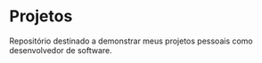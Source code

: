 # Projetos
Repositório destinado a demonstrar meus projetos pessoais como desenvolvedor de software.
